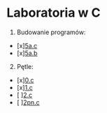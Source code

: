 # Laboratoria w C

1. Budowanie programów:

* [x][5a.c](01-budowanie_programow/5a.c)
* [x][5a.b](01-budowanie_programow/5b.c)

2. Pętle:

* [x][0.c](05-petle/0.c)
* [x][1.c](05-petle/1.c)
* [ ][2.c](05-petle/2.c)
* [ ][2pn.c](05-petle/2pn.c)


